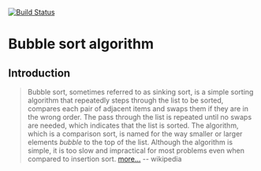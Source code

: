 [![Build Status][travis-image]][travis-url]

# Bubble sort algorithm

## Introduction

> Bubble sort, sometimes referred to as sinking sort, is a simple sorting algorithm
that repeatedly steps through the list to be sorted, compares each pair of adjacent
items and swaps them if they are in the wrong order. The pass through the list is
repeated until no swaps are needed, which indicates that the list is sorted.  The
algorithm, which is a comparison sort, is named for the way smaller or larger elements
_bubble_ to the top of the list. Although the algorithm is simple, it is too slow
and impractical for most problems even when compared to insertion sort.
[more...](https://en.wikipedia.org/wiki/Bubble_sort) -- wikipedia


[travis-url]: https://travis-ci.org/NicolasLeRoux/bubble-sort-algorithm
[travis-image]: https://travis-ci.org/NicolasLeRoux/bubble-sort-algorithm.svg?branch=master
